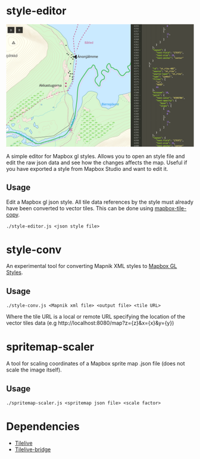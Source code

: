# style-editor

![Screenshot](files/screenshot.png "Screenshot of style-editor")

A simple editor for Mapbox gl styles. Allows you to open an style file and edit the raw json data and see how the changes affects the map. Useful if you have exported a style from Mapbox Studio and want to edit it.

## Usage

Edit a Mapbox gl json style. All tile data references by the style must already have been converted to vector tiles.
This can be done using [mapbox-tile-copy](https://github.com/mapbox/mapbox-tile-copy).
```
./style-editor.js <json style file>
```

# style-conv

An experimental tool for converting Mapnik XML styles to [Mapbox GL Styles](https://www.mapbox.com/mapbox-gl-style-spec/).

## Usage

```
./style-conv.js <Mapnik xml file> <output file> <tile URL>
```

Where the tile URL is a local or remote URL specifying the location of the vector tiles data (e.g http://localhost:8080/map?z={z}&x={x}&y={y})

# spritemap-scaler

A tool for scaling coordinates of a Mapbox sprite map .json file (does not scale the image itself).

## Usage

```
./spritemap-scaler.js <spritemap json file> <scale factor>
```

# Dependencies

* [Tilelive](https://github.com/mapbox/tilelive)
* [Tilelive-bridge](https://github.com/mapbox/tilelive-bridge)

